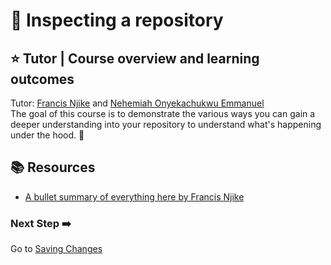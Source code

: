 # :flags: Inspecting a repository 

## :star: Tutor | Course overview and learning outcomes 

Tutor: [Francis Njike](https://github.com/clashkid155) and [Nehemiah Onyekachukwu Emmanuel](https://github.com/devgenix)<br>
The goal of this course is to demonstrate the various ways you can gain a deeper understanding into your repository to understand what's happening under the hood. 🚀



## 📚  Resources 
* [A bullet summary of everything here by Francis Njike](https://drive.google.com/file/d/10WFE7ZPRxpZIawQaBV0NKFWD6c4LeNpM/view?usp=sharing) 

### Next Step :arrow_right:
Go to [Saving Changes](./4_Undoing_Changes.md)
